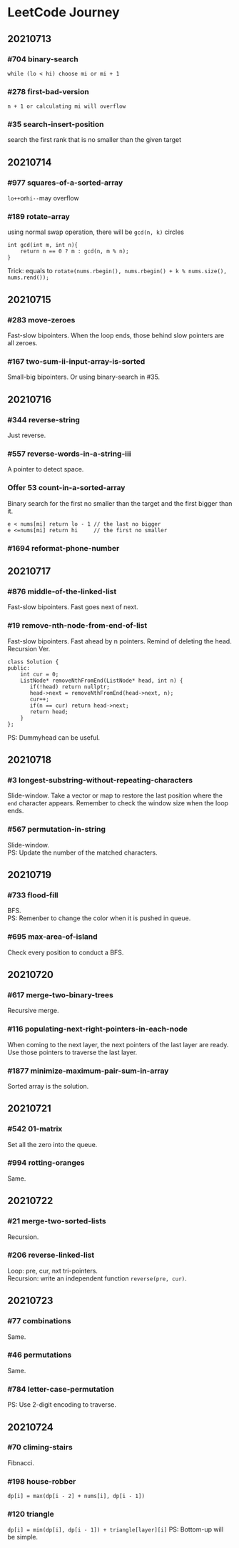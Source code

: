 # LeetCode Journey

## 20210713

### #704 binary-search

`while (lo < hi) choose mi or mi + 1`

### #278 first-bad-version

`n + 1 or calculating mi will overflow`

### #35 search-insert-position

search the first rank that is no smaller than the given target

## 20210714

### #977 squares-of-a-sorted-array

`lo++`or`hi--`may overflow

### #189 rotate-array

using normal swap operation, there will be `gcd(n, k)` circles

```
int gcd(int m, int n){
    return n == 0 ? m : gcd(n, m % n);
}
```

Trick: equals to `rotate(nums.rbegin(), nums.rbegin() + k % nums.size(), nums.rend());`

## 20210715

### #283 move-zeroes

Fast-slow bipointers. When the loop ends, those behind slow pointers are all zeroes.

### #167 two-sum-ii-input-array-is-sorted

Small-big bipointers. Or using binary-search in #35.

## 20210716

### #344 reverse-string

Just reverse.

### #557 reverse-words-in-a-string-iii

A pointer to detect space.

### Offer 53 count-in-a-sorted-array

Binary search for the first no smaller than the target and the first bigger than it.

```
e < nums[mi] return lo - 1 // the last no bigger
e <=nums[mi] return hi     // the first no smaller
```

### #1694 reformat-phone-number

## 20210717

### #876 middle-of-the-linked-list

Fast-slow bipointers. Fast goes next of next.

### #19 remove-nth-node-from-end-of-list

Fast-slow bipointers. Fast ahead by n pointers. Remind of deleting the head.\
Recursion Ver.

```
class Solution {
public:
    int cur = 0;
    ListNode* removeNthFromEnd(ListNode* head, int n) {
       if(!head) return nullptr;
       head->next = removeNthFromEnd(head->next, n);
       cur++;
       if(n == cur) return head->next;
       return head;
    }
};
```

PS: Dummyhead can be useful.

## 20210718

### #3 longest-substring-without-repeating-characters

Slide-window. Take a vector or map to restore the last position where the `end` character appears. Remember to check the window size when the loop ends.

### #567 permutation-in-string

Slide-window.\
PS: Update the number of the matched characters.

## 20210719

### #733 flood-fill

BFS.\
PS: Remenber to change the color when it is pushed in queue.

### #695 max-area-of-island

Check every position to conduct a BFS.

## 20210720

### #617 merge-two-binary-trees

Recursive merge.

### #116 populating-next-right-pointers-in-each-node

When coming to the next layer, the next pointers of the last layer are ready. Use those pointers to traverse the last layer.

### #1877 minimize-maximum-pair-sum-in-array

Sorted array is the solution.

## 20210721

### #542 01-matrix

Set all the zero into the queue.

### #994 rotting-oranges

Same.

## 20210722

### #21 merge-two-sorted-lists

Recursion.

### #206 reverse-linked-list

Loop: pre, cur, nxt tri-pointers.\
Recursion: write an independent function `reverse(pre, cur)`.

## 20210723

### #77 combinations

Same.

### #46 permutations

Same.

### #784 letter-case-permutation

PS: Use 2-digit encoding to traverse.

## 20210724

### #70 climing-stairs

Fibnacci.

### #198 house-robber

`dp[i] = max(dp[i - 2] + nums[i], dp[i - 1])`

### #120 triangle

`dp[i] = min(dp[i], dp[i - 1]) + triangle[layer][i]`
PS: Bottom-up will be simple.
